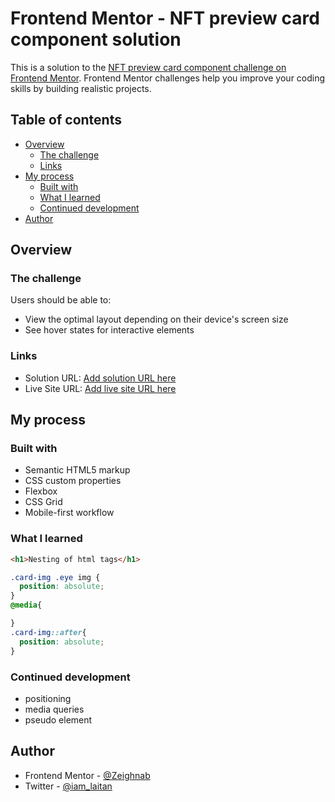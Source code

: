 # Frontend Mentor - NFT preview card component solution

This is a solution to the [NFT preview card component challenge on Frontend Mentor](https://www.frontendmentor.io/challenges/nft-preview-card-component-SbdUL_w0U). Frontend Mentor challenges help you improve your coding skills by building realistic projects. 

## Table of contents

- [Overview](#overview)
  - [The challenge](#the-challenge)
  - [Links](#links)
- [My process](#my-process)
  - [Built with](#built-with)
  - [What I learned](#what-i-learned)
  - [Continued development](#continued-development)
- [Author](#author)

## Overview

### The challenge

Users should be able to:

- View the optimal layout depending on their device's screen size
- See hover states for interactive elements

### Links

- Solution URL: [Add solution URL here](https://your-solution-url.com)
- Live Site URL: [Add live site URL here](https://your-live-site-url.com)

## My process

### Built with

- Semantic HTML5 markup
- CSS custom properties
- Flexbox
- CSS Grid
- Mobile-first workflow


### What I learned

```html
<h1>Nesting of html tags</h1>
```
```css
.card-img .eye img {
  position: absolute;
}
@media{

}
.card-img::after{
  position: absolute;
}
```

### Continued development

- positioning
- media queries
- pseudo element

## Author
- Frontend Mentor - [@Zeighnab](https://www.frontendmentor.io/profile/Zeighnab)
- Twitter - [@iam_laitan](https://www.twitter.com/iam_laitan)

